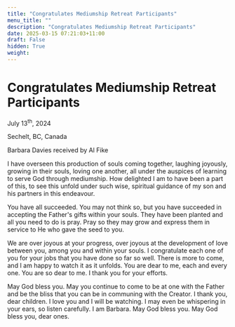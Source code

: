```yaml
---
title: "Congratulates Mediumship Retreat Participants"
menu_title: ""
description: "Congratulates Mediumship Retreat Participants"
date: 2025-03-15 07:21:03+11:00
draft: False
hidden: True
weight:
---
```

# Congratulates Mediumship Retreat Participants

July 13<sup>th</sup>, 2024

Sechelt, BC, Canada

Barbara Davies received by Al Fike

I have overseen this production of souls coming together, laughing joyously, growing in their souls, loving one another, all under the auspices of learning to serve God through mediumship. How delighted I am to have been a part of this, to see this unfold under such wise, spiritual guidance of my son and his partners in this endeavour.

You have all succeeded. You may not think so, but you have succeeded in accepting the Father's gifts within your souls. They have been planted and all you need to do is pray. Pray so they may grow and express them in service to He who gave the seed to you.

We are over joyous at your progress, over joyous at the development of love between you, among you and within your souls. I congratulate each one of you for your jobs that you have done so far so well. There is more to come, and I am happy to watch it as it unfolds. You are dear to me, each and every one. You are so dear to me. I thank you for your efforts.

May God bless you. May you continue to come to be at one with the Father and be the bliss that you can be in communing with the Creator. I thank you, dear children. I love you and I will be watching. I may even be whispering in your ears, so listen carefully. I am Barbara. May God bless you. May God bless you, dear ones.
